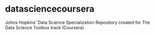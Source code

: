 # datasciencecoursera
Johns Hopkins' Data Science Specialization Repository created for The Data Science Toolbox track (Coursera)
